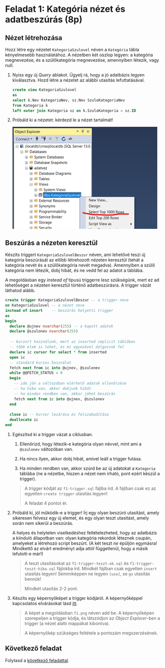 # Feladat 1: Kategória nézet és adatbeszúrás (8p)

## Nézet létrehozása

Hozz létre egy nézetet `KategoriaSzulovel` néven a `Kategória` tábla kényelmesebb használatához. A nézetben két oszlop legyen: a kategória megnevezése, és a szülőkategória megnevezése, amennyiben létezik, vagy null.

1. Nyiss egy új _Query_ ablakot. Ügyelj rá, hogy a jó adatbázis legyen kiválasztva. Hozd létre a nézetet az alábbi utasítás lefuttatásával.

   ```sql
   create view KategoriaSzulovel
   as
   select k.Nev KategoriaNev, sz.Nev SzuloKategoriaNev
   from Kategoria k
   left outer join Kategoria sz on k.SzuloKategoria = sz.ID
   ```

1. Próbáld ki a nézetet: kérdezd le a nézet tartalmát!

   ![Nézet tartalmának listázása](../images/sql-management-query-view.png)

## Beszúrás a nézeten keresztül

Készíts triggert `KategoriaSzulovelBeszur` néven, ami lehetővé teszi új kategória beszúrását az előbb létrehozott nézeten keresztül (tehát a kategória nevét és a szülőkategória nevét megadva). Amennyiben a szülő kategória nem létezik, dobj hibát, és ne vedd fel az adatot a táblába.

A megoldásban egy _instead of_ típusú triggerre lesz szükségünk, mert ez ad lehetőséget a nézeten keresztül történő adatbeszúrásra. A trigger vázát láthatod alább.

```sql
create trigger KategoriaSzulovelBeszur -- a trigger neve
on KategoriaSzulovel -- a nézet neve
instead of insert    -- beszúrás helyetti trigger
as
begin
  declare @ujnev nvarchar(255) -- a kapott adatok
  declare @szulonev nvarchar(255)

  -- kurzort használunk, mert az inserted implicit táblában
  -- több elem is lehet, és mi egyesével dolgozzuk fel
  declare ic cursor for select * from inserted
  open ic
  -- standard kurzus használat
  fetch next from ic into @ujnev, @szulonev
  while @@FETCH_STATUS = 0
  begin
    -- ide jön a változóban elérhető adatok ellenőrzése
    -- ha hiba van, akkor dobjunk hibát
    -- ha minden rendben van, akkor jöhet beszúrás
    fetch next from ic into @ujnev, @szulonev
  end

  close ic -- kurzor lezárása és felszabadítása
  deallocate ic
end
```

1. Egészítsd ki a trigger vázat a ciklusban.

   1. Ellenőrizd, hogy létezik-e kategória olyan névvel, mint ami a `@szulonev` változóban van.

   1. Ha nincs ilyen, akkor dobj hibát, amivel leáll a trigger futása.

   1. Ha minden rendben van, akkor szúrd be az új adatokat a `Kategoria` táblába (ne a nézetbe, hiszen a nézet nem írható, pont ezért készül a trigger).

   > A trigger kódját az `f1-trigger.sql` fájlba írd. A fájlban csak ez az egyetlen `create trigger` utasítás legyen!
   >
   > A feladat 4 pontot ér.

1. Próbáld ki, jól működik-e a trigger! Írj egy olyan beszúró utasítást, amely sikeresen felvesz egy új elemet, és egy olyan teszt utasítást, amely során nem sikerül a beszúrás.

   A helyes és helytelen viselkedéshez feltételezheted, hogy az adatbázis a kiinduló állapotban van: olyan kategória rekordok léteznek csupán, amelyeket a létrehozó script beszúrt. (A két teszt _ne_ épüljön egymásra! Mindkettő az elvárt eredményt adja attól függetlenül, hogy a másik lefutott-e már!)

   > A teszt utasításokat az `f1-trigger-teszt-ok.sql` és `f1-trigger-teszt-hiba.sql` fájlokba írd. Mindkét fájlban csak egyetlen `insert` utasítás legyen! Semmiképpen ne legyen `[use]`, se `go` utasítás bennük!
   >
   > Mindkét utasítás 2-2 pont.

1. Készíts egy képernyőképet a trigger kódjáról. A képernyőképpel kapcsolatos elvárásokat lásd [itt](../README.md#képernyőképek).

   > A képet a megoldásban `f1.png` néven add be. A képernyőképen szerepeljen a trigger kódja, és látszódjon az _Object Explorer_-ben a trigger (a nézet alatti mappákat kibontva).
   >
   > A képernyőkép szükséges feltétele a pontszám megszerzésének.

## Következő feladat

Folytasd a [következő feladattal](Feladat-2.md).
